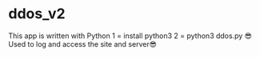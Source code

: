 # ddos_v2
This app is written with Python
1 = install python3
2 = python3 ddos.py
😎Used to log and access the site and server😎

